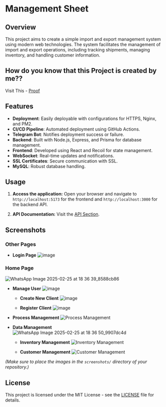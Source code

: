 # Management Sheet

## Overview

This project aims to create a simple import and export management system using modern web technologies. The system facilitates the management of import and export operations, including tracking shipments, managing inventory, and handling customer information.

## How do you know that this Project is created by me??

Visit This - [Proof](https://importexport.udhyog4.co.in/api)

## Features

- **Deployment**: Easily deployable with configurations for HTTPS, Nginx, and PM2.
- **CI/CD Pipeline**: Automated deployment using GitHub Actions.
- **Telegram Bot**: Notifies deployment success or failure.
- **Backend**: Built with Node.js, Express, and Prisma for database management.
- **Frontend**: Developed using React and Recoil for state management.
- **WebSocket**: Real-time updates and notifications.
- **SSL Certificates**: Secure communication with SSL.
- **MySQL**: Robust database handling.

## Usage

1. **Access the application:**
   Open your browser and navigate to `http://localhost:5173` for the frontend and `http://localhost:3000` for the backend API.

2. **API Documentation:**
   Visit the [API Section](https://importexport.udhyog4.co.in/api).

## Screenshots

### Other Pages
- **Login Page**
  ![image](https://github.com/user-attachments/assets/74cf5c65-82c4-4a5b-93b1-37110a212f5e)


### Home Page
  ![WhatsApp Image 2025-02-25 at 18 36 39_8588cb86](https://github.com/user-attachments/assets/424d969d-df99-4f11-b6bb-b90095885e9c)

  - **Manage User**
    ![image](https://github.com/user-attachments/assets/542690a8-47ba-480d-8af6-cb7da327c98c)
    
    - **Create New Client**
      ![image](https://github.com/user-attachments/assets/e9f0d927-451b-445d-8920-5f7cd20d0be3)

    
    - **Register Client**
      ![image](https://github.com/user-attachments/assets/a12405d4-ee2b-43d0-bce0-d655927c7da2)


  - **Process Management**
    ![Process Management](screenshots/process_management.png)
  
  - **Data Management**
    ![WhatsApp Image 2025-02-25 at 18 36 50_9907dc4d](https://github.com/user-attachments/assets/0cb1dec2-7640-42f4-a8d5-6bda0dbc18a0)

    
    - **Inventory Management**
      ![Inventory Management](screenshots/inventory.png)
    
    - **Customer Management**
      ![Customer Management](screenshots/customers.png)



*(Make sure to place the images in the `screenshots/` directory of your repository.)*

## License

This project is licensed under the MIT License - see the [LICENSE](LICENSE) file for details.
